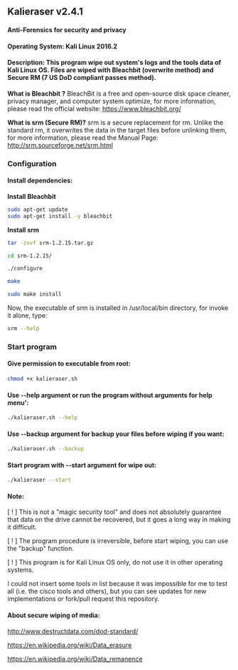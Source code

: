 ## Kalieraser v2.4.1
 
#### Anti-Forensics for security and privacy
#### Operating System: Kali Linux 2016.2
#### Description: This program wipe out system's logs and the tools data of Kali Linux OS. Files are wiped with Bleachbit (overwrite method) and Secure RM (7 US DoD compliant passes method).


**What is Bleachbit ?**
BleachBit is a free and open-source disk space cleaner, privacy manager, and computer system optimize, for more information, please read the official website: https://www.bleachbit.org/


**What is srm (Secure RM)?**
srm is a secure replacement for rm. Unlike the standard rm, it overwrites the data in the target files before unlinking them, for more information, please read the Manual Page: http://srm.sourceforge.net/srm.html 


### Configuration

#### Install dependencies:

**Install Bleachbit**
```bash
sudo apt-get update 
sudo apt-get install -y bleachbit 
```

**Install srm** 
```bash
tar -zxvf srm-1.2.15.tar.gz

cd srm-1.2.15/

./configure

make

sudo make install
```

Now, the executable of srm is installed in /usr/local/bin directory, for invoke it alone, type:
```bash
srm --help
```




### Start program

#### Give permission to executable from root:
```bash
chmod +x kalieraser.sh
```


#### Use --help argument or run the program without arguments for help menu':
```bash
./kalieraser.sh --help
```


#### Use --backup argument for backup your files before wiping if you want:
```bash
./kalieraser.sh --backup
```


#### Start program with --start argument for wipe out:
```bash
./kalieraser --start 
```


#### Note:
[ ! ] This is not a "magic security tool" and does not absolutely guarantee that data on the drive cannot be recovered, but it goes a long way in making it difficult.

[ ! ] The program procedure is irreversible, before start wiping, you can use the "backup" function.

[ ! ] This program is for Kali Linux OS only, do not use it in other operating systems.

I could not insert some tools in list because it was impossible for me to test all (i.e. the cisco tools and others), but you can see updates for new implementations or fork/pull request this repository.


#### About secure wiping of media: 

http://www.destructdata.com/dod-standard/

https://en.wikipedia.org/wiki/Data_erasure

https://en.wikipedia.org/wiki/Data_remanence
